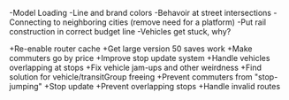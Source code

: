
-Model Loading
-Line and brand colors
-Behavoir at street intersections
-Connecting to neighboring cities (remove need for a platform)
-Put rail construction in correct budget line
-Vehicles get stuck, why?

+Re-enable router cache
+Get large version 50 saves work
+Make commuters go by price
+Improve stop update system
+Handle vehicles overlapping at stops
+Fix vehicle jam-ups and other weirdness
+Find solution for vehicle/transitGroup freeing
+Prevent commuters from "stop-jumping"
+Stop update
+Prevent overlapping stops
+Handle invalid routes

